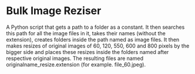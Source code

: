 # Bulk Image Reziser

A Python script that gets a path to a folder as a constant. It then searches this path for all the image files in it, takes their names (without the extension), creates folders inside the path named as image files. It then makes resizes of original images of 60, 120, 550, 600 and 800 pixels by the bigger side and places these resizes inside the folders named after respective original images. The resulting files are named originalname_resize.extension (for example. file_60.jpeg).
